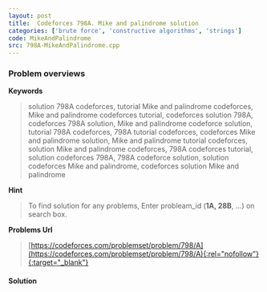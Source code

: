 ```yaml
---
layout: post
title:  Codeforces 798A. Mike and palindrome solution
categories: ['brute force', 'constructive algorithms', 'strings']
code: MikeAndPalindrome
src: 798A-MikeAndPalindrome.cpp
---
```

### **Problem overviews**

**Keywords**
> solution 798A codeforces, tutorial Mike and palindrome codeforces, Mike and palindrome codeforces tutorial, codeforces solution 798A, codeforces 798A solution, Mike and palindrome codeforce solution, tutorial 798A codeforces, 798A tutorial codeforces, codeforces Mike and palindrome solution, Mike and palindrome tutorial codeforces, solution Mike and palindrome codeforces, 798A codeforces tutorial, solution codeforces 798A, 798A codeforce solution, solution codeforces Mike and palindrome, codeforces solution Mike and palindrome

**Hint**
> To find solution for any problems, Enter probleam_id (**1A, 28B**, ...) on search box. 

**Problems Url**
> [https://codeforces.com/problemset/problem/798/A](https://codeforces.com/problemset/problem/798/A){:rel="nofollow"}{:target="_blank"}

#### **Solution**



